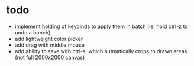 # todo
- implement holding of keybinds to apply them in batch (ie: hold ctrl-z to undo a bunch)
- add lightweight color picker
- add drag with middle mouse
- add ability to save with ctrl-s, which autmatically crops to drawn areas (not full 2000x2000 canvas)